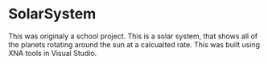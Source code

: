 # SolarSystem

This was originaly a school project. This is a solar system, that shows all of the planets rotating around the sun at a calcualted rate.
This was built using XNA tools in Visual Studio.
